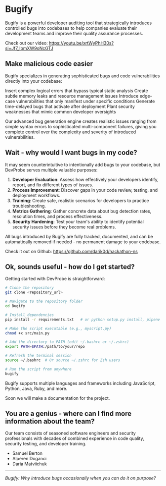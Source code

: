 # Bugify

Bugify is a powerful developer auditing tool that strategically introduces controlled bugs into codebases to help companies evaluate their development teams and improve their quality assurance processes.

Check out our video: https://youtu.be/xrtWyPhH30s?si=Jf7_IbmXW9oNcGTJ

## Make malicious code easier
Bugify specializes in generating sophisticated bugs and code vulnerabilities directly into your codebase:

Insert complex logical errors that bypass typical static analysis
Create subtle memory leaks and resource management issues
Introduce edge-case vulnerabilities that only manifest under specific conditions
Generate time-delayed bugs that activate after deployment
Plant security weaknesses that mimic common developer oversights

Our advanced bug generation engine creates realistic issues ranging from simple syntax errors to sophisticated multi-component failures, giving you complete control over the complexity and severity of introduced vulnerabilities.

## Wait - why would I want bugs in my code?

It may seem counterintuitive to intentionally add bugs to your codebase, but DevProbe serves multiple valuable purposes:

1. **Developer Evaluation**: Assess how effectively your developers identify, report, and fix different types of issues.
2. **Process Improvement**: Discover gaps in your code review, testing, and deployment workflows.
3. **Training**: Create safe, realistic scenarios for developers to practice troubleshooting.
4. **Metrics Gathering**: Gather concrete data about bug detection rates, resolution times, and process effectiveness.
5. **Security Hardening**: Test your team's ability to identify potential security issues before they become real problems.

All bugs introduced by Bugify are fully tracked, documented, and can be automatically removed if needed - no permanent damage to your codebase.

Check it out on Github: https://github.com/darik0d/hackathon-ns

## Ok, sounds useful - how do I get started?

Getting started with DevProbe is straightforward:

```bash
# Clone the repository
git clone <repository_url>

# Navigate to the repository folder
cd Bugify

# Install dependencies
pip install -r requirements.txt   # or python setup.py install, pipenv install, poetry install

# Make the script executable (e.g., myscript.py)
chmod +x src/main.py

# Add the directory to PATH (edit ~/.bashrc or ~/.zshrc)
export PATH=$PATH:/path/to/your/repo

# Refresh the terminal session
source ~/.bashrc  # Or source ~/.zshrc for Zsh users

# Run the script from anywhere
bugify
```

Bugify supports multiple languages and frameworks including JavaScript, Python, Java, Ruby, and more. 

Soon we will make a documentation for the project.

## You are a genius - where can I find more information about the team?

Our team consists of seasoned software engineers and security professionals with decades of combined experience in code quality, security testing, and developer training.

* Samuel Berton
* Alperen Doganci
* Daria Matviichuk

---

*Bugify: Why introduce bugs occasionally when you can do it on purpose?*
